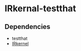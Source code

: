 # IRkernal-testthat

## Dependencies

* testthat
* [IRkernel](https://irkernel.github.io/installation)
